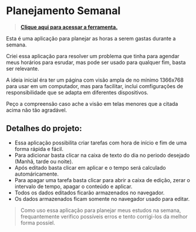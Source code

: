 # Planejamento Semanal

> [**Clique aqui para acessar a ferramenta.**](https://jonasjf360.github.io/planejamento-semanal/)

Esta é uma aplicação para planejar as horas a serem gastas durante a semana.

Criei essa aplicação para resolver um problema que tinha para agendar meus horários para esrudar, mas pode ser usado para qualquer fim, basta ser relevante.

A ideia inicial éra ter um página com visão ampla de no mínimo 1366x768 para usar em um computador, mas para facilitar, inclui comfigurações de responsibilidade que se adapta em diferentes dispositivos.

Peço a compreensão caso ache a visão em telas menores que a citada acima não tão agradável.

## Detalhes do projeto:
- Essa aplicação possibilita criar tarefas com hora de início e fim de uma forma rápida e fácil.
- Para adicionar basta clicar na caixa de texto do dia no periodo desejado (Manhã, tarde ou noite).
- Após editado basta clicar em aplicar e o tempo será calculado automáricamente.
- Para apagar uma tarefa basta clicar para abrir a caixa de edição, zerar o intervalo de tempo, apagar o conteúdo e aplicar.
- Todos os dados editados ficarão armazenados no navegador.
- Os dados armazenados ficam somente no navegador usado para editar.

> Como uso essa aplicação para planejar meus estudos na semana, frequantemente verifico possíveis erros e tento corrigi-los da melhor forma possíel.

